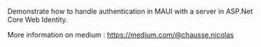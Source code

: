 Demonstrate how to handle authentication in MAUI with a server in ASP.Net Core Web Identity.

More information on medium : https://medium.com/@chausse.nicolas